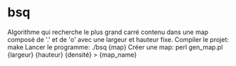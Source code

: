 # bsq
Algorithme qui recherche le plus grand carré contenu dans une map composé de '.' et de 'o' avec une largeur et hauteur fixe.
Compiler le projet: make
Lancer le programme: ./bsq {map}
Créer une map: perl gen_map.pl {largeur} {hauteur} {densité} > {map_name}
